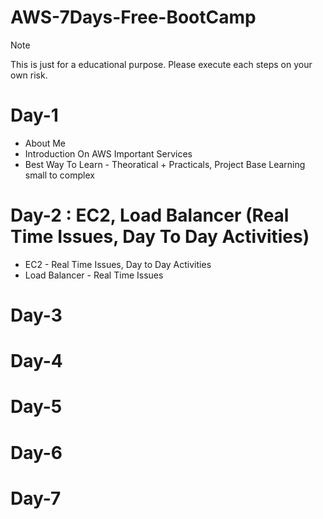 # AWS-7Days-Free-BootCamp
> [!NOTE]  
> This is just for a educational purpose. Please execute each steps on your own risk.

# Day-1
 - About Me
 - Introduction On AWS Important Services
 - Best Way To Learn - Theoratical + Practicals, Project Base Learning small to complex

# Day-2 : EC2, Load Balancer (Real Time Issues, Day To Day Activities)
 - EC2 - Real Time Issues, Day to Day Activities
 - Load Balancer - Real Time Issues

# Day-3

# Day-4


# Day-5


# Day-6


# Day-7
